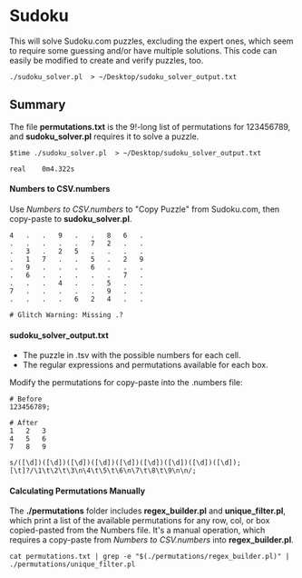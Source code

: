 # Sudoku
This will solve Sudoku.com puzzles, excluding the expert ones, which seem to require some guessing and/or have multiple solutions. This code can easily be modified to create and verify puzzles, too.


```
./sudoku_solver.pl  > ~/Desktop/sudoku_solver_output.txt 
```


## Summary

The file **permutations.txt** is the 9!-long list of permutations for 123456789, and **sudoku_solver.pl** requires it to solve a puzzle.

```
$time ./sudoku_solver.pl  > ~/Desktop/sudoku_solver_output.txt 

real	0m4.322s
```


#### Numbers to CSV.numbers
Use *Numbers to CSV.numbers* to "Copy Puzzle" from Sudoku.com, then copy-paste to **sudoku_solver.pl**.

```
4	.	.	9	.	.	8	6	.
.	.	.	.	.	7	2	.	.
.	3	.	2	5	.	.	.	.
.	1	7	.	.	5	.	2	9
.	9	.	.	.	6	.	.	.
.	6	.	.	.	.	.	7	.
.	.	.	4	.	.	5	.	.
7	.	.	.	.	.	9	.	.
.	.	.	.	6	2	4	.	.

# Glitch Warning: Missing .?
```

#### sudoku_solver_output.txt
- The puzzle in .tsv with the possible numbers for each cell.
- The regular expressions and permutations available for each box.

Modify the permutations for copy-paste into the .numbers file:
```
# Before
123456789;

# After
1	2	3
4	5	6
7	8	9
```


```
s/([\d])([\d])([\d])([\d])([\d])([\d])([\d])([\d])([\d]);[\t]?/\1\t\2\t\3\n\4\t\5\t\6\n\7\t\8\t\9\n\n/;
```


#### Calculating Permutations Manually

The **./permutations** folder includes **regex_builder.pl** and **unique_filter.pl**, which print a list of the available permutations for any row, col, or box copied-pasted from the Numbers file. It's a manual operation, which requires a copy-paste from *Numbers to CSV.numbers* into **regex_builder.pl**.

```
cat permutations.txt | grep -e "$(./permutations/regex_builder.pl)" | ./permutations/unique_filter.pl
```